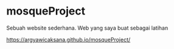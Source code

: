 # mosqueProject
Sebuah website sederhana. Web yang saya buat sebagai latihan

https://argyawicaksana.github.io/mosqueProject/
